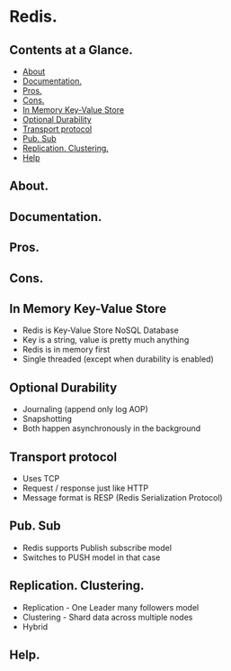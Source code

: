 # Redis.





## Contents at a Glance.
* [About](#about)
* [Documentation.](#documentation)
* [Pros.](#pros)
* [Cons.](#cons)
* [In Memory Key-Value Store](#in-memory-key-value-store)
* [Optional Durability](#optional-durability)
* [Transport protocol](#transport-protocol)
* [Pub. Sub](#pub-sub)
* [Replication. Clustering.](#replication-clustering) 
* [Help](#help)





## About.





## Documentation.





## Pros.





## Cons.





## In Memory Key-Value Store
* Redis is Key-Value Store NoSQL Database
* Key is a string, value is pretty much anything
* Redis is in memory first
* Single threaded (except when durability is enabled)





## Optional Durability
* Journaling (append only log AOP)
* Snapshotting
* Both happen asynchronously in the background





## Transport protocol
* Uses TCP
* Request / response just like HTTP
* Message format is RESP (Redis Serialization Protocol)





## Pub. Sub
* Redis supports Publish subscribe model
* Switches to PUSH model in that case





## Replication. Clustering.
* Replication - One Leader many followers model
* Clustering - Shard data across multiple nodes
* Hybrid





## Help.
